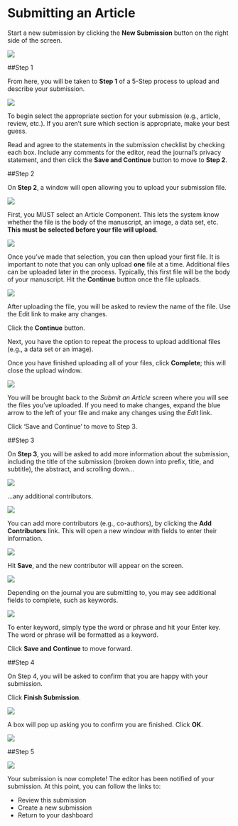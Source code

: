 # Submitting an Article

Start a new submission by clicking the **New Submission** button on the right side of the screen.

![](learning-ojs-3-author-dashboard.png)

##Step 1

From here, you will be taken to **Step 1** of a 5-Step process to upload and describe your submission. 

![](learning-ojs-3-author-submission-step1.png)

To begin select the appropriate section for your submission (e.g., article, review, etc.). If you aren’t sure which section is appropriate, make your best guess. 

Read and agree to the statements in the submission checklist by checking each box. Include any comments for the editor, read the journal’s privacy statement, and then click the **Save and Continue** button to move to **Step 2**.
 
##Step 2

On **Step 2**, a window will open allowing you to upload your submission file.

![](learning-ojs-3-author-submission-step2.png)

First, you MUST select an Article Component. This lets the system know whether the file is the body of the manuscript, an image, a data set, etc. **This must be selected before your file will upload**.

![](learning-ojs-3-author-submission-step2-2.png)

Once you’ve made that selection, you can then upload your first file. It is important to note that you can only upload **one** file at a time. Additional files can be uploaded later in the process. Typically, this first file will be the body of your manuscript. Hit the **Continue** button once the file uploads.

![](learning-ojs-3-author-submission-step2-3.png)

After uploading the file, you will be asked to review the name of the file. Use the Edit link to make any changes.

Click the **Continue** button.

Next, you have the option to repeat the process to upload additional files (e.g., a data set or an image). 

Once you have finished uploading all of your files, click **Complete**; this will close the upload window.

![](learning-ojs-3-author-submission-step2-4.png)

You will be brought back to the *Submit an Article* screen where you will see the files you’ve uploaded. If you need to make changes, expand the blue arrow to the left of your file and make any changes using the *Edit* link. 

Click ‘Save and Continue’ to move to Step 3.

##Step 3

On **Step 3**, you will be asked to add more information about the submission, including the title of the submission (broken down into prefix, title, and subtitle), the abstract, and scrolling down...

![](learning-ojs-3-author-submission-step3.png)

...any additional contributors.

![](learning-ojs-3-author-submission-step3-1.png)

You can add more contributors (e.g., co-authors), by clicking the **Add Contributors** link. This will open a new window with fields to enter their information.

![](learning-ojs-3-author-submission-step3-2.png)

Hit **Save**, and the new contributor will appear on the screen.

![](learning-ojs-3-author-submission-step3-3.png)

Depending on the journal you are submitting to, you may see additional fields to complete, such as keywords. 

![](learning-ojs-3-author-submission-step3-4.png)

To enter keyword, simply type the word or phrase and hit your Enter key. The word or phrase will be formatted as a keyword.
 
Click **Save and Continue** to move forward.


##Step 4

On Step 4, you will be asked to confirm that you are happy with your submission. 

Click **Finish Submission**.

![](learning-ojs-3-author-submission-step4.png)

A box will pop up asking you to confirm you are finished. Click **OK**.

![](learning-ojs-3-author-submission-step4-1.png)

##Step 5

![](learning-ojs-3-author-submission-step5.png)

Your submission is now complete! The editor has been notified of your submission. At this point, you can follow the links to:

- Review this submission
- Create a new submission
- Return to your dashboard
